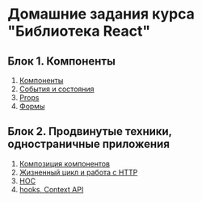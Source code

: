 # Домашние задания курса "Библиотека React"

## Блок 1. Компоненты

1. [Компоненты](./components/)
2. [События и состояния](./events-state/)
3. [Props](./props/)
4. [Формы](./forms)

## Блок 2. Продвинутые техники, одностраничные приложения

1. [Композиция компонентов](./composition/)
2. [Жизненный цикл и работа с HTTP](./lifecycle-http/)
3. [HOC](./hoc/)
4. [hooks, Context API](./hooks-context/)
<!-- 5. [React Router](./router/) -->

<!-- ## Блок 3. REDUX - управление состоянием

1. [Redux и Redux Thunk](.//)
2. [Redux Observable](.//)
3. [Redux Saga](.//) -->